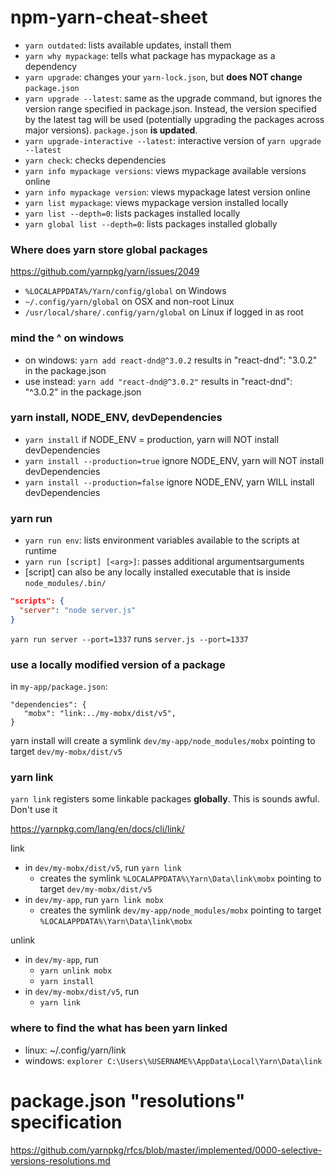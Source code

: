 # npm-yarn-cheat-sheet

- `yarn outdated`: lists available updates, install them 
- `yarn why mypackage`: tells what package has mypackage as a dependency
- `yarn upgrade`: changes your `yarn-lock.json`, but **does NOT change** `package.json`
- `yarn upgrade --latest`: same as the upgrade command, but ignores the version range specified in package.json. Instead, the version specified by the latest tag will be used (potentially upgrading the packages across major versions). `package.json` **is updated**.
- `yarn upgrade-interactive --latest`: interactive version of `yarn upgrade --latest`
- `yarn check`: checks dependencies
- `yarn info mypackage versions`: views mypackage available versions online
- `yarn info mypackage version`: views mypackage latest version online
- `yarn list mypackage`: views mypackage version installed locally
- `yarn list --depth=0`: lists packages installed locally
- `yarn global list --depth=0`: lists packages installed globally

### Where does yarn store global packages

https://github.com/yarnpkg/yarn/issues/2049
- `%LOCALAPPDATA%/Yarn/config/global` on Windows
- `~/.config/yarn/global` on OSX and non-root Linux
- `/usr/local/share/.config/yarn/global` on Linux if logged in as root


### mind the ^ on windows

- on windows: `yarn add react-dnd@^3.0.2` results in "react-dnd": "3.0.2" in the package.json
- use instead: `yarn add "react-dnd@^3.0.2"` results in "react-dnd": "^3.0.2" in the package.json

### yarn install, NODE_ENV, devDependencies

- `yarn install` if NODE_ENV = production, yarn will NOT install devDependencies
- `yarn install --production=true` ignore NODE_ENV, yarn will NOT install devDependencies
- `yarn install --production=false` ignore NODE_ENV, yarn WILL install devDependencies

### yarn run

- `yarn run env`: lists environment variables available to the scripts at runtime
- `yarn run [script] [<arg>]`: passes additional argumentsarguments
- [script] can also be any locally installed executable that is inside `node_modules/.bin/`

```json
"scripts": {
  "server": "node server.js"
}
```
`yarn run server --port=1337` runs `server.js --port=1337`

### use a locally modified version of a package

in `my-app/package.json`:
```
"dependencies": {
   "mobx": "link:../my-mobx/dist/v5",
}
```

yarn install will create a symlink
`dev/my-app/node_modules/mobx` pointing to target `dev/my-mobx/dist/v5`


### yarn link

`yarn link` registers some linkable packages **globally**. This is sounds awful. Don't use it

https://yarnpkg.com/lang/en/docs/cli/link/

link
- in `dev/my-mobx/dist/v5`, run `yarn link`
  - creates the symlink `%LOCALAPPDATA%\Yarn\Data\link\mobx` pointing to target `dev/my-mobx/dist/v5`
- in `dev/my-app`, run `yarn link mobx`
  - creates the symlink `dev/my-app/node_modules/mobx` pointing to target `%LOCALAPPDATA%\Yarn\Data\link\mobx`
 
unlink
- in `dev/my-app`, run
  - `yarn unlink mobx`
  - `yarn install`
- in `dev/my-mobx/dist/v5`, run
  - `yarn link`

### where to find the what has been yarn linked

- linux: ~/.config/yarn/link
- windows: `explorer C:\Users\%USERNAME%\AppData\Local\Yarn\Data\link`

# package.json "resolutions" specification

https://github.com/yarnpkg/rfcs/blob/master/implemented/0000-selective-versions-resolutions.md

